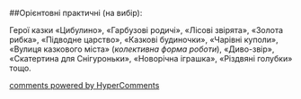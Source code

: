 <div id="hypercomments_widget" class="js-hypercomments-widget invisible"></div>

##Орієнтовні практичні (на вибір):

Герої казки «Цибулино», «Гарбузові родичі», «Лісові звірята», «Золота рибка», «Підводне царство», «Казкові будиночки», «Чарівні куполи», «Вулиця казкового міста» (*колективна форма роботи*), «Диво-звір», «Скатертина для Снігуроньки», «Новорічна іграшка», «Різдвяні голубки» тощо.


<div class="js-hypercomments-container">
    <a href="http://hypercomments.com" class="hc-link" title="comments widget">comments powered by HyperComments</a>
</div>